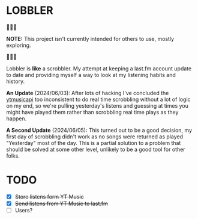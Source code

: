 # LOBBLER

🚧🚧🚧

**NOTE:** This project isn't currently intended for others to use, mostly exploring.

🚧🚧🚧

Lobbler is **like** a scrobbler. My attempt at keeping a last.fm account update to date and providing myself a way to look at my listening habits and history.

**An Update** (2024/06/03): After lots of hacking I've concluded the [ytmusicapi](https://github.com/sigma67/ytmusicapi) too inconsistent to do real time scrobbling without a lot of logic on my end, so we're pulling yesterday's listens and guessing at times you might have played them rather than scrobbling real time plays as they happen.

**A Second Update** (2024/06/05): This turned out to be a good decision, my first day of scrobbling didn't work as no songs were returned as played "Yesterday" most of the day. This is a partial solution to a problem that should be solved at some other level, unlikely to be a good tool for other folks.


# TODO

- [X] ~~Store listens form YT Music~~
- [X] ~~Send listens from YT Music to last.fm~~
- [ ] Users?
